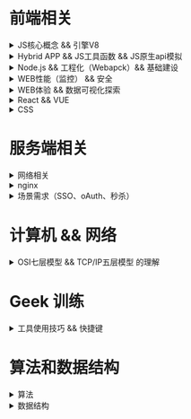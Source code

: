 # 前端相关

<details>
    <summary>JS核心概念 && 引擎V8</summary>

- [x] 执行上下文 EC、执行上下文堆栈 ECS
- [x] 全局对象 GO、变量对象 VO、活动对象 AO 等
- [x] 函数的[[scope]]属性
- [x] 作用域链 Scope chain
- [x] 原型链
- [x] 装箱和拆箱
- [x] 全等运算符（===）和相等运算符（==）
- [x] 元编程（metaprogramming）
- [x] 闭包原理
- [x] [IntersectionObserver 的应用](https://mp.weixin.qq.com/s/uRMYrxaduPaMkc97Upjkqg)
- [x] [ES5 继承的六种方式](./README/es5extends.md)
- [x] css 的下载解析 js 的下载解析与 html 解析的关系（阻塞）
- [x] [浏览器解析 HTML 和 CSS 与 JS 加载、解析的关系](./README/render.md)
- [x] [CustomEvent 的应用](./README/js_customEvent.md)

![webkitflow.png](./img/webkitflow.png)
![js加载执行与HTML解析关系](./img/js加载执行与HTML解析关系.jpeg)
[图片来源](https://www.cnblogs.com/bibiafa/p/9364986.html)<br>
[jsCore.md](./README/jsCore.md)

---

- [x] V8 工作原理
- [x] 逃逸分析(Escape Analysis）
- [x] V8 如何优化对象（Hideen Class && Inline Cache）
- [x] V8 如何优化数组（动态使用不同存储模式：Fast Elements、Fast Holey Elements、Dictionary Elements ）
- [x] V8 如何优化数字（SMI、HeapNumber、MutableHeapNumber）
- [x] V8 如何优化字符串（v8 中字符串 5 种表达模式）
- [x] JIT 和 AOT
- [x] 垃圾回收（新生代和老生代内存回收方式）

[V8.md](./README/v8.md)

</details>

<details>
    <summary>Hybrid APP && JS工具函数 && JS原生api模拟</summary>

- [x] h5 唤起 APP 方式
- [x] JSBridge

[Hybrid APP](./README/hybrid.md)

---

- [x] checkType 类型检查包含 String、Boolean、Number、Undefined、Null、Symbol、BigInt、Map、HTMLBodyElement、HTML\*Element 等
- [x] deepClone 深拷贝（包含循环引用）
- [x] 深拷贝（处理递归爆栈）
- [x] curry 柯里化函数
- [x] throttle、debounce
- [x] 千分位 regExp、Number.prototype.toLocaleString、Intl.NumberFormat().format(number)、reduce 版本
- [x] [Promise 并行和串行执行方式](./src/modules/utils.js)
- [x] [你不知道的 JSON.stringify()](https://juejin.im/post/5decf09de51d45584d238319)

[工具函数集合](./src/modules/utils.ts)

---

- [x] myCall、myApply、myBind 自定义 call、apply、bind 函数
- [x] instance_of(L, A) 模拟 L instanceof A 注意：Symbol.hasInstance 可自定义 instanceof 在某个类或构造函数的行为
- [x] objectFactory 模拟 new 运算
- [x] objectCreate 模拟 Object.create(proto, PropertyDescriptorMap)

[theory.ts](./src/modules/theory.ts)

</details>

<details>
    <summary>Node.js && 工程化（Webapck）&& 基础建设</summary>

- [x] nodejs 清除 require 缓存
- [x] 高并发解决方案（负载均衡）
- [x] Event Loop

![事件循环](https://mmbiz.qpic.cn/mmbiz_png/udZl15qqib0NPJYm99fCKh9SUq52nkiaF0dJGpnkpzqNaXj4krqPUGvYkNprEJbBiaeh9kfibQZApez565l1gocXPA/640?wx_fmt=png&tp=webp&wxfrom=5&wx_lazy=1&wx_co=1)
[Event Loop](./README/eventLoop.md)
[Node.js 事件循环](https://nodejs.org/zh-cn/docs/guides/event-loop-timers-and-nexttick/)
[node 相关](./README/NodeJs.md)

---

- [x] [项目架构相关](./README/framework.md)
- [x] [热更新原理](https://github.com/webpack/docs/wiki/hot-module-replacement-with-webpack#how-does-it-work)&&[webpack 热加载原理探索](http://shepherdwind.com/2017/02/07/webpack-hmr-principle/)
- [x] 自定义 Loader 原理探索
- [x] 自定义 Plugins 原理探索
      [webpack](./README/webpack.md)

---

- [x] SSH key
- [x] .npmrc
- [x] [npm 命令手册](./README/npm.md)
- [x] [yarn 命令手册](./README/yarn.md)
- [x] [brew 手册](./README/macOS.md)
- [x] [macOS 备忘录](./README/macOS.md)
      [基础建设](./README/basic.md)

</details>

<details>
    <summary>WEB性能（监控） && 安全</summary>

- [x] [Navigation Timing API](https://developer.mozilla.org/zh-CN/docs/Web/API/Navigation_timing_API) && navigator.sendBeacon() 实现收集和上报

---

- [x] XSS（Cascading Style Sheets）攻击全称跨站脚本攻击
- [x] CSRF（Cross-site request forgery）跨站请求伪造
- [x] 点击穿透
- [x] click jacking 点击劫持
- [x] 控制台注入代码
- [x] 目录遍历漏洞（Directory traversal），也称之为路径遍历漏洞（Path traversal）[Web 安全漏洞之目录遍历](https://mp.weixin.qq.com/s/crceZP9TKOIwkjmlCEeIAw)
- [x] SQL 注入
- [x] DDoS（Distributed Denial of Service）分布式拒绝服务攻击
- [x] [JWT/深度理解 token](https://segmentfault.com/a/1190000020143933)
- [x] [Web 中的密码学（加密、哈希、编码、混淆）](./README/web_secret.md)
- [x] 浏览器策略：Trusted Types 的工作方式就是锁定以下危险函数的接收参数，如果是不安全的，就直接阻止。
</details>

<details>
    <summary>WEB体验 && 数据可视化探索</summary>

- [x] 元素 focus 页面不滚动不定位的 JS 处理 button.focus({ preventScroll: true })
- [x] [Preload，Prefetch，Preconnect 和 Prerendering](./README/preload.md)
- [x] 表单的 [inputmode](https://developer.mozilla.org/zh-CN/docs/Web/HTML/Global_attributes/inputmode) 属性可调用不同输入面板，[autocomplete](https://developer.mozilla.org/zh-CN/docs/Web/HTML/Attributes/%E8%87%AA%E5%8A%A8%E5%AE%8C%E6%88%90%E5%B1%9E%E6%80%A7) 属性值为 one-time-cod 可从短信获取验证码等
- [x] [SEO](./README/seo.md)

---

- [x] [Canvas 添加事件/isPointinPath](https://segmentfault.com/a/1190000019239594)
</details>

<details>
    <summary>React && VUE</summary>

### 16 以前生命周期

![](./img/react15lifecycle.png)

### 16 以后生命周期

![](./img/react16lifecycle.jpg)

- [x] [React 相关](./README/react.md)
- [x] [React hooks](./README/hooks.md)

[React v16.3 之后的组件生命周期函数](https://zhuanlan.zhihu.com/p/38030418)

---

### VUE 生命周期

![](./img/vuelifecycle.png)

</details>

<details>
    <summary>CSS</summary>

- [x] 滚动穿透/控制浏览器过度滚动时的表现 CSS 属性 overscroll-behavior
- [x] [你知道我们平时在 CSS 中写的%都是相对于谁吗？](./README/css.md)
- [x] [堆叠上下文](./README/css_stack_context.md)
- [x] [BFC](https://developer.mozilla.org/zh-CN/docs/Web/Guide/CSS/Block_formatting_context)
- [x] [Containing Block/包含块](https://developer.mozilla.org/zh-CN/docs/Web/CSS/All_About_The_Containing_Block)
- [x] 盒模型、reflow/repaint 等
- [x] [Grid 布局手册](./README/css_grid.md)
- [x] transform 失效（块级元素 和 原子行内级盒子元素起作用）
- [x] [CSS 给 JS 传参](https://www.zhangxinxu.com/wordpress/2020/02/css-params-to-js/)
</details>

# 服务端相关

<details>
    <summary>网络相关</summary>

- [x] ISO 七层模型
- [x] TCP 三次握手建立连接和四次握手终止连接
- [x] HTTPS 工作原理
- [x] HTTP2 特性
- [x] [HTTP Security Headers](./README/HTTPSecurityHeaders.md)
- [x] [HTTP 缓存头部](./README/HTTPcache.md)
- [x] [HTTP 访问控制（CORS）](https://developer.mozilla.org/zh-CN/docs/Web/HTTP/Access_control_CORS)
- [x] [HTTP Headers 手册](./README/http_headers.md)
- [x] [HTTP Methods 手册](./README/http_methods.md)
- [x] [php 相关](./README/php.md)
- [x] [docker 相关](./README/docker.md)
- [x] [linux && shell 手册](./README/linux.md)

[服务端相关](./README/net.md)

</details>

<details>
    <summary>nginx</summary>

- [x] 端口转发
- [x] 实现负载均衡
- [x] 特殊文件下载
- [x] 网站基础认证
- [x] 实现 ip 访问限制
- [x] 实现前端跨域
- [x] 配置 CORS
- [x] 适配 PC 与移动环境
- [x] 合并资源
- [x] 图片处理
- [x] 实现防盗链

[网络相关](./README/nginx.md)

</details>

<details>
    <summary>场景需求（SSO、oAuth、秒杀）</summary>

- [x] [SSO 相同域及不同域](./README/backend_sso.md)
- [x] [oAuth2.0 工作原理](./README/oAuth.md)
- [x] [跨域身份验证解决方案](https://mp.weixin.qq.com/s/_f5MZa30VhmaqwDs_sx6vA)
- [x] [秒杀](./README/商品秒杀.md)

</details>

# 计算机 && 网络

<details>
    <summary>OSI七层模型 && TCP/IP五层模型 的理解</summary>

- [x] OSI 七层模型
- [x] TCP/IP 五层模型
    ![OSI模型和TCP模型](./img/internet1.jpg)<br>
    [TCP](./README/internet.md)
</details>

# Geek 训练

<details>
    <summary>工具使用技巧 && 快捷键</summary>

- [x] [快捷键备忘录](./README/keyboardShortcuts.md)

</details>

# 算法和数据结构

<details>
    <summary>算法</summary>
如果要刷下算法的话，这里推荐大家去[牛客网](https://www.nowcoder.com/)和[leetcode](https://leetcode-cn.com/)。
- [x] [二分查找+6 种变体](./src/utils/binarySearch.js)

</details>

<details>
    <summary>数据结构</summary>

下面只是给出常用数据结构定义，对应数据结构知识点请移步[详细介绍请移步](./README/dataStructure.md)。
用 JavaScript 来实现以下数据结构。<br>
线性结构：线性表，栈( Stack)，队列(Queue)。<br>
非线性结构：数组(Array)，广义表，树( Tree)，堆(Heap)，图(Graph)。<br>
存储唯一值的数据结构：集合、字典、散列表。<br>
其他： 链表( Linked List)，散列表(Hash Table)。

## 线性表

线性表包括顺序表（用于需要频繁查找，很少进行插入和删除操作时）和链表（频繁插入和删除）。

## 广义表

广义表是线性表的推广，线性表中的元素都是原子的单元素，而广义表中的元素可以是原子的单元素，也可以是一个子广义表。

## 数组、栈、队列、链表、字典、散列表、树、图

[详细介绍请异步](./README/dataStructure.md)

## 🌲 相关的结构

### 二叉树

每个节点最多含有两个子树的树称为二叉树。

### 完美二叉树/满二叉树（Full Binary Tree）

一个二叉树，如果每一个层的结点数都达到最大值，则这个二叉树就是满二叉树。也就是说，如果一个二叉树的层数为 K，且结点总数是(2^k) -1 ，则它就是满二叉树。

### 完全二叉树（Complete Binary Tree）

对于深度为 K 的，有 n 个结点的二叉树，当且仅当其每一个结点都与深度为 K 的满二叉树中编号从 1 至 n 的结点一一对应时称之为完全二叉树。（也就是说除深度为 k 的层不满，其余各层必须满，并且最下层上的结点都集中在该层最左边的若干位置上）

### 二叉搜索树

二叉排序树（Binary Sort Tree），又称二叉查找树（Binary Search Tree），亦称二叉搜索树。<br>
二叉排序树或者是一棵空树，或者是具有下列性质的二叉树：
（1）若左子树不空，则左子树上所有节点的值均小于它的根节点的值；
（2）若右子树不空，则右子树上所有节点的值均大于它的根节点的值；
（3）左、右子树也分别为二叉排序树；
（4）没有键值相等的节点。

### 平衡树（Balanced Binary Tree）

它是一棵空树或它的左右两个子树的高度差的绝对值不超过 1，并且左右两个子树都是一棵平衡二叉树。

### 哈夫曼树（Huffman Tree）

给定 N 个权值作为 N 个叶子结点，构造一棵二叉树，若该树的带权路径长度达到最小，称这样的二叉树为最优二叉树，也称为哈夫曼树(Huffman Tree)。哈夫曼树是带权路径长度 WPL 最短的树，权值较大的结点离根较近。<br>
所谓树的带权路径长度，就是树中所有的叶结点的权值乘上其到根结点的路径长度（若根结点为 0 层，叶结点到根结点的路径长度为叶结点的层数）。<br>
哈夫曼研究这种最优树的目的为了优化对字符进行编码（最短的编码信息放更多的信息）。

### 哈夫曼编码(Huffman Coding)

哈夫曼编码(Huffman Coding)，又称霍夫曼编码，是一种编码方式，可变字长编码(VLC)的一种。
变长编码表是通过一种评估来源符号出现机率的方法得到的，出现机率高的字母使用较短的编码，反之出现机率低的则使用较长的编码，这便使编码之后的字符串的平均长度、期望值降低，从而达到无损压缩数据的目的。<br>
关键点：由哈夫曼编码是可变字长编码，则必须是任一字符的编码都不是另一个字符的编码的前缀，这种编码称作前缀编码。

### 堆（Heap）

堆通常是一个可以被看做一棵完全二叉树的数组对象。<br>
将根节点最大的堆叫做最大堆或大根堆，根节点最小的堆叫做最小堆或小根堆。

</details>
